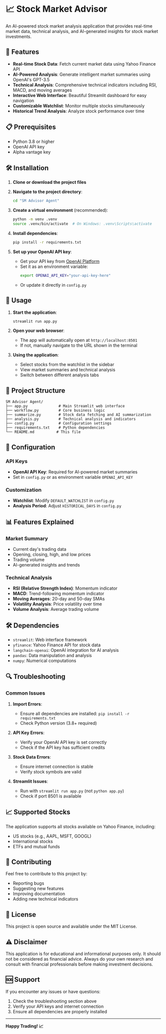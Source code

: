 # 📈 Stock Market Advisor

An AI-powered stock market analysis application that provides real-time market data, technical analysis, and AI-generated insights for stock market investments.

## 🚀 Features

- **Real-time Stock Data**: Fetch current market data using Yahoo Finance API
- **AI-Powered Analysis**: Generate intelligent market summaries using OpenAI's GPT-3.5
- **Technical Analysis**: Comprehensive technical indicators including RSI, MACD, and moving averages
- **Interactive Web Interface**: Beautiful Streamlit dashboard for easy navigation
- **Customizable Watchlist**: Monitor multiple stocks simultaneously
- **Historical Trend Analysis**: Analyze stock performance over time

## 📋 Prerequisites

- Python 3.8 or higher
- OpenAI API key
- Alpha vantage key 

## 🛠️ Installation

1. **Clone or download the project files**

2. **Navigate to the project directory**:
   ```bash
   cd "SM Advisor Agent"
   ```

3. **Create a virtual environment** (recommended):
   ```bash
   python -m venv .venv
   source .venv/bin/activate  # On Windows: .venv\Scripts\activate
   ```

4. **Install dependencies**:
   ```bash
   pip install -r requirements.txt
   ```

5. **Set up your OpenAI API key**:
   - Get your API key from [OpenAI Platform](https://platform.openai.com/api-keys)
   - Set it as an environment variable:
     ```bash
     export OPENAI_API_KEY="your-api-key-here"
     ```
   - Or update it directly in `config.py`

## 🚀 Usage

1. **Start the application**:
   ```bash
   streamlit run app.py
   ```

2. **Open your web browser**:
   - The app will automatically open at `http://localhost:8501`
   - If not, manually navigate to the URL shown in the terminal

3. **Using the application**:
   - Select stocks from the watchlist in the sidebar
   - View market summaries and technical analysis
   - Switch between different analysis tabs

## 📁 Project Structure

```
SM Advisor Agent/
├── app.py              # Main Streamlit web interface
├── workflow.py         # Core business logic
├── summarize.py        # Stock data fetching and AI summarization
├── analysis.py         # Technical analysis and indicators
├── config.py           # Configuration settings
├── requirements.txt    # Python dependencies
└── README.md          # This file
```

## 🔧 Configuration

### API Keys
- **OpenAI API Key**: Required for AI-powered market summaries
- Set in `config.py` or as environment variable `OPENAI_API_KEY`

### Customization
- **Watchlist**: Modify `DEFAULT_WATCHLIST` in `config.py`
- **Analysis Period**: Adjust `HISTORICAL_DAYS` in `config.py`

## 📊 Features Explained

### Market Summary
- Current day's trading data
- Opening, closing, high, and low prices
- Trading volume
- AI-generated insights and trends

### Technical Analysis
- **RSI (Relative Strength Index)**: Momentum indicator
- **MACD**: Trend-following momentum indicator
- **Moving Averages**: 20-day and 50-day SMAs
- **Volatility Analysis**: Price volatility over time
- **Volume Analysis**: Average trading volume

## 🛠️ Dependencies

- `streamlit`: Web interface framework
- `yfinance`: Yahoo Finance API for stock data
- `langchain-openai`: OpenAI integration for AI analysis
- `pandas`: Data manipulation and analysis
- `numpy`: Numerical computations

## 🔍 Troubleshooting

### Common Issues

1. **Import Errors**:
   - Ensure all dependencies are installed: `pip install -r requirements.txt`
   - Check Python version (3.8+ required)

2. **API Key Errors**:
   - Verify your OpenAI API key is set correctly
   - Check if the API key has sufficient credits

3. **Stock Data Errors**:
   - Ensure internet connection is stable
   - Verify stock symbols are valid

4. **Streamlit Issues**:
   - Run with `streamlit run app.py` (not `python app.py`)
   - Check if port 8501 is available

## 📈 Supported Stocks

The application supports all stocks available on Yahoo Finance, including:
- US stocks (e.g., AAPL, MSFT, GOOGL)
- International stocks
- ETFs and mutual funds

## 🤝 Contributing

Feel free to contribute to this project by:
- Reporting bugs
- Suggesting new features
- Improving documentation
- Adding new technical indicators

## 📄 License

This project is open source and available under the MIT License.

## ⚠️ Disclaimer

This application is for educational and informational purposes only. It should not be considered as financial advice. Always do your own research and consult with financial professionals before making investment decisions.

## 🆘 Support

If you encounter any issues or have questions:
1. Check the troubleshooting section above
2. Verify your API keys and internet connection
3. Ensure all dependencies are properly installed

---

**Happy Trading! 📈** 
